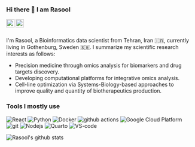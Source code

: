 ### Hi there 👋 I am Rasool

<a href="https://twitter.com/RaSaghaleyn">
<img align="left" alt="Saket Prag | Twitter" width="22px" src="https://cdn.jsdelivr.net/npm/simple-icons@v3/icons/twitter.svg" />
</a>
<a href="https://www.linkedin.com/in/rasool-saghaleyni/">
<img align="left" alt="Saket Prag" width="22px" src="https://cdn.jsdelivr.net/npm/simple-icons@v3/icons/linkedin.svg" />
</a>
<br />

<br />

I'm Rasool, a Bioinformatics data scientist from  Tehran, Iran 🇮🇷, currently living in  Gothenburg, Sweden 🇸🇪.
I summarize my scientific research interests as follows: 

- Precision medicine through omics analysis for biomarkers and drug targets discovery.
- Developing computational platforms for integrative omics analysis.
- Cell-line optimization via Systems-Biology-based approaches to improve quality and quantity of biotherapeutics production.

<h3>Tools I mostly use</h3>
<p>
  <img alt="React" src="https://img.shields.io/badge/-R-45b8d8?style=flat-square&logo=R&logoColor=white" />
  <img alt="Python" src="https://img.shields.io/badge/-Python-43853d?style=flat-square&logo=quarto&logoColor=white" />
  <img alt="Docker" src="https://img.shields.io/badge/-Docker-46a2f1?style=flat-square&logo=python&logoColor=white" />
  <img alt="github actions" src="https://img.shields.io/badge/-Github_Actions-2088FF?style=flat-square&logo=github-actions&logoColor=white" />
  <img alt="Google Cloud Platform" src="https://img.shields.io/badge/-Google_Cloud_Platform-1a73e8?style=flat-square&logo=google-cloud&logoColor=white" />
  <img alt="git" src="https://img.shields.io/badge/-Git-F05032?style=flat-square&logo=git&logoColor=white" />
  <img alt="Nodejs" src="https://img.shields.io/badge/-Nodejs-43853d?style=flat-square&logo=Node.js&logoColor=white" />
  <img alt="Quarto" src="https://img.shields.io/badge/-Quarto-43853d?style=flat-square&logo=Quarto&logoColor=white" />
  <img alt="VS-code" src="https://img.shields.io/badge/-vscode-43853d?style=flat-square&logo=VS-code&logoColor=white" />

</p>

![Rasool's github stats](https://github-readme-stats.vercel.app/api?username=Rasools&show_icons=true&hide_border=true&hide=stars)



